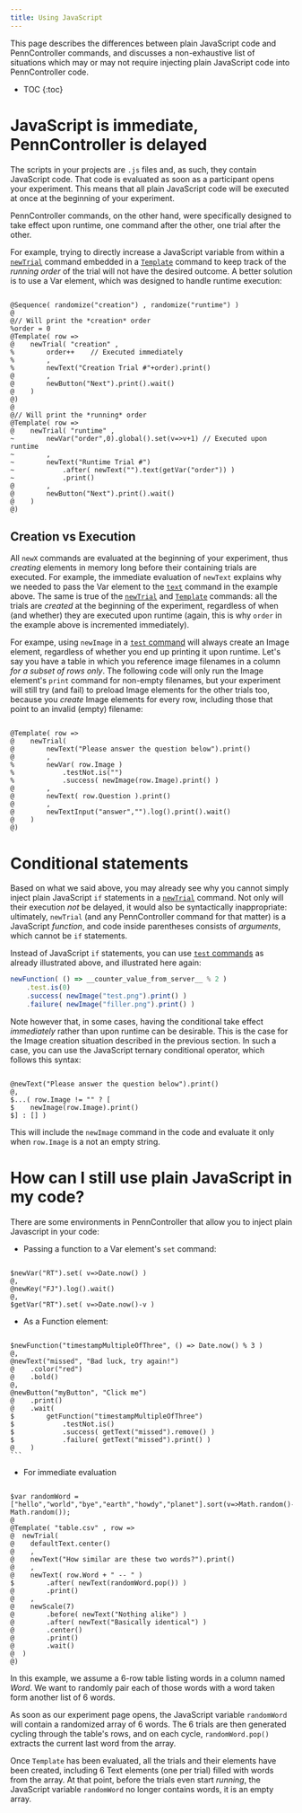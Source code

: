 ```yaml
---
title: Using JavaScript
---
```


This page describes the differences between plain JavaScript code and PennController commands,
and discusses a non-exhaustive list of situations which may or may not require injecting
plain JavaScript code into PennController code.

* TOC
{:toc}

# JavaScript is immediate, PennController is delayed

The scripts in your projects are `.js` files and, as such, they contain JavaScript code. 
That code is evaluated as soon as a participant opens your experiment.
This means that all plain JavaScript code will be executed at once at the beginning of your experiment. 

PennController commands, on the other hand, were specifically designed
to take effect upon runtime, one command after the other, one trial after the other.

For example, trying to directly increase a JavaScript variable from within
a [`newTrial`]({{site.baseurl}}/global-commands/newtrial) command
embedded in a [`Template`]({{site.baseurl}}/global-commands/template) command 
to keep track of the _running order_  of the trial will not have the desired outcome.
A better solution is to use a Var element, which was designed to handle runtime execution:

<pre><code class="language-diff-javascript diff-highlight">
@Sequence( randomize("creation") , randomize("runtime") )
@
@// Will print the *creation* order
%order = 0
@Template( row =>
@    newTrial( "creation" ,
%        order++    // Executed immediately
%        ,
%        newText("Creation Trial #"+order).print()
@        ,
@        newButton("Next").print().wait()
@    )
@)
@
@// Will print the *running* order
@Template( row =>
@    newTrial( "runtime" ,
~        newVar("order",0).global().set(v=>v+1) // Executed upon runtime
~        ,
~        newText("Runtime Trial #")
~            .after( newText("").text(getVar("order")) )
~            .print()
@        ,
@        newButton("Next").print().wait()
@    )
@)
</code></pre>

<!-- More technically, all PennController commands are JavaScript functions whose evaluation is immediate  -->
<!-- but whose execution is (for the most part) delayed.  -->
<!-- Because they ultimately are JavaScript functions, their arguments also are evaluated immediately. -->

## Creation vs Execution

All `newX` commands are evaluated at the beginning of your experiment,
thus _creating_ elements in memory long before their containing trials are executed.
For example, the immediate evaluation of `newText` explains why we needed to pass the Var element 
to the [`text`]({{site.baseurl}}/text/text-text) command in the example above.
The same is true of the [`newTrial`]({{site.baseurl}}/global-commands/newtrial) 
and [`Template`]({{site.baseurl}}/global-commands/template) commands: 
all the trials are _created_ at the beginning of the experiment, regardless of when (and whether) 
they are executed upon runtime (again, this is why `order` in the example above is incremented immediately).

For exampe, using `newImage` in a [`test` command]({{site.baseurl}}/core-concepts/3_commands#test-commands) 
will always create an Image element, regardless of whether you end up printing it upon runtime. 
Let's say you have a table in which you reference image filenames in a column _for a subset of rows only_.
The following code will only run the Image element's `print` command for non-empty filenames, 
but your experiment will still try (and fail) to preload Image elements for the other trials too,
because you _create_ Image elements for every row, including those that point to an invalid (empty) filename:

<pre><code class="language-diff-javascript diff-highlight">
@Template( row =>
@    newTrial(
@        newText("Please answer the question below").print()
@        ,
%        newVar( row.Image )
%            .testNot.is("")
%            .success( newImage(row.Image).print() )
@        ,
@        newText( row.Question ).print()
@        ,
@        newTextInput("answer","").log().print().wait()
@    )
@)
</code></pre>

# Conditional statements

Based on what we said above, you may already see why you cannot simply inject
plain JavaScript `if` statements in a [`newTrial`]({{site.baseurl}}/global-commands/newtrial) command.
Not only will their execution _not_ be delayed, it would also be syntactically inappropriate:
ultimately, `newTrial` (and any PennController command for that matter) is a JavaScript _function_,
and code inside parentheses consists of _arguments_, which cannot be `if` statements.

Instead of JavaScript `if` statements, you can use [`test` commands]({{site.baseurl}}/core-concepts/3_commands#test-commands) as already illustrated above, and illustrated here again:

```javascript
newFunction( () => __counter_value_from_server__ % 2 )
    .test.is(0)
    .success( newImage("test.png").print() )
    .failure( newImage("filler.png").print() ) 
```

Note however that, in some cases, having the conditional take effect _immediately_
rather than upon runtime can be desirable. This is the case for the Image creation situation
described in the previous section. In such a case, 
you can use the JavaScript ternary conditional operator, which follows this syntax:

<pre><code class="language-diff-javascript diff-highlight">
@newText("Please answer the question below").print()
@,
$...( row.Image != "" ? [
$    newImage(row.Image).print() 
$] : [] )
</code></pre>

This will include the `newImage` command in the code and evaluate it
only when `row.Image` is a not an empty string.


# How can I still use plain JavaScript in my code?
 
There are some environments in PennController that allow you to inject plain Javascript in your code:

 + Passing a function to a Var element's `set` command:
 
<pre><code class="language-diff-javascript diff-highlight">
$newVar("RT").set( v=>Date.now() )
@,
@newKey("FJ").log().wait()
@,
$getVar("RT").set( v=>Date.now()-v )
</code></pre>

+  As a Function element:

<pre><code class="language-diff-javascript diff-highlight">
$newFunction("timestampMultipleOfThree", () => Date.now() % 3 )
@,
@newText("missed", "Bad luck, try again!")
@    .color("red")
@    .bold()
@,
@newButton("myButton", "Click me")
@    .print()
@    .wait(
$        getFunction("timestampMultipleOfThree")
$            .testNot.is()
$            .success( getText("missed").remove() )
$            .failure( getText("missed").print() )
@    )
```
</code></pre>

+ For immediate evaluation

<pre><code class="language-diff-javascript diff-highlight">
$var randomWord = ["hello","world","bye","earth","howdy","planet"].sort(v=>Math.random()-Math.random());
@
@Template( "table.csv" , row =>
@  newTrial(
@    defaultText.center()
@    ,
@    newText("How similar are these two words?").print()
@    ,
@    newText( row.Word + " -- " )
$        .after( newText(randomWord.pop()) )
@        .print()
@    ,
@    newScale(7)
@        .before( newText("Nothing alike") )
@        .after( newText("Basically identical") )
@        .center()
@        .print()
@        .wait()
@  )
@)
</code></pre>

In this example, we assume a 6-row table listing words in a column named _Word_.
We want to randomly pair each of those words with a word taken form another list of 6 words.

As soon as our experiment page opens, the JavaScript variable `randomWord` 
will contain a randomized array of 6 words. The 6 trials are then generated cycling through the table's rows,
and on each cycle, `randomWord.pop()` extracts the current last word from the array.

Once `Template` has been evaluated, all the trials and their elements have been created,
including 6 Text elements (one per trial) filled with words from the array. At that point,
before the trials even start _running_, the JavaScript variable `randomWord` no longer contains words, 
it is an empty array.
